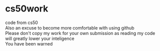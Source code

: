 # cs50work
code from cs50  
Also an excuse to become more comfortable with using github  
Please don't copy my work for your own submission as reading my code will greatly lower your inteligence  
You have been warned
